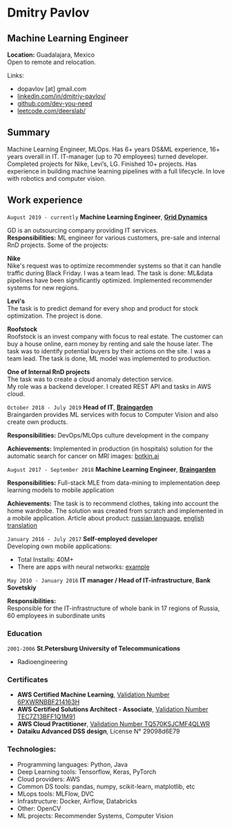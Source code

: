 
# Dmitry Pavlov
## Machine Learning Engineer
__Location:__ Guadalajara, Mexico  
Open to remote and relocation.

Links:
* dopavlov [at] gmail.com
* [linkedin.com/in/dmitriy-pavlov/](https://linkedin.com/in/dmitriy-pavlov/)
* [github.com/dev-you-need](https://github.com/dev-you-need)
* [leetcode.com/deerslab/](https://leetcode.com/deerslab/)

## Summary
Machine Learning Engineer, MLOps. Has 6+ years DS&ML experience, 16+ years overall in IT. IT-manager (up to 70 employees) turned developer. Completed projects for Nike, Levi’s, LG. Finished 10+ projects.
Has experience in building machine learning pipelines with a full lifecycle.
In love with robotics and computer vision.

## Work experience
`August 2019 - currently`
__Machine Learning Engineer__, [__Grid Dynamics__](https://www.griddynamics.com/)  

GD is an outsourcing company providing IT services.  
__Responsibilities:__ ML engineer for various customers, pre-sale and internal RnD projects. Some of the projects:  

__Nike__  
Nike's request was to optimize recommender systems so that it can handle traffic during Black Friday.
I was a team lead. The task is done: ML&data pipelines have been significantly optimized. Implemented recommender systems for new regions.

__Levi's__  
The task is to predict demand for every shop and product for stock optimization. The project is done.

__Roofstock__  
Roofstock is an invest company with focus to real estate. The customer can buy a house online, earn money by renting and sale the house later. The task was to identify potential buyers by their actions on the site.
I was a team lead. The task is done, ML model was implemented to production.

__One of Internal RnD projects__  
The task was to create a cloud anomaly detection service.  
My role was a backend developer. I created REST API and tasks in AWS cloud.

`October 2018 - July 2019`
__Head of IT__, [__Braingarden__](https://braingarden.ai)  
Braingarden provides ML services with focus to Computer Vision and also create own products.  

__Responsibilities:__ DevOps/MLOps culture development in the company  

__Achievements:__ Implemented in production (in hospitals) solution for the automatic
search for cancer on MRI images: [botkin.ai](https://botkin.ai/)

`August 2017 - September 2018`
__Machine Learning Engineer__, [__Braingarden__](https://braingarden.ai)  

__Responsibilities:__ Full-stack MLE from data-mining to implementation deep learning models to mobile application  

__Achievements:__ The task is to recommend clothes, taking into account the home wardrobe. The solution was created from scratch and implemented in a mobile application.
Article about product: [russian language](https://vc.ru/tribuna/38102-taymlayn-outfitmind), [english translation](https://vc-ru.translate.goog/tribuna/38102-taymlayn-outfitmind?_x_tr_sl=ru&_x_tr_tl=en&_x_tr_hl=en-US&_x_tr_pto=wapp)

`January 2016 - July 2017`
__Self-employed developer__  
Developing own mobile applications:
* Total Installs: 40M+
* There are apps with neural networks: [example](https://github.com/deerslab/quickdraw)

`May 2010 - January 2016`
__IT manager / Head of IT-infrastructure__, __Bank Sovetskiy__  

__Responsibilities:__  
Responsible for the IT-infrastructure of whole bank in 17 regions of Russia, 60 employees in subordinate units

### Education
`2001-2006`
__St.Petersburg University of Telecommunications__
* Radioengineering

### Certificates
* __AWS Certified Machine Learning__, [Validation Number 6PXWRNBBF214163H](http://aws.amazon.com/verification)
* __AWS Certified Solutions Architect - Associate__, [Validation Number TEC7Z13BFF1Q1M91](http://aws.amazon.com/verification)
* __AWS Cloud Practitioner__, [Validation Number TQ570KSJCMF4QLWR](http://aws.amazon.com/verification)
* __Dataiku Advanced DSS design__, License N° 29098d6E79

### Technologies:
* Programming languages: Python, Java
* Deep Learning tools: Tensorflow, Keras, PyTorch
* Cloud providers: AWS
* Common DS tools: pandas, numpy, scikit-learn, matplotlib, etc
* MLops tools: MLFlow, DVC
* Infrastructure: Docker, Airflow, Databricks
* Other: OpenCV
* ML projects: Recommender Systems, Computer Vision
